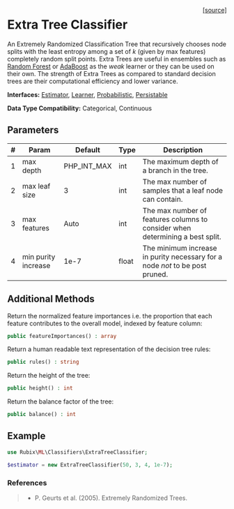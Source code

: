 <span style="float:right;"><a href="https://github.com/RubixML/RubixML/blob/master/src/Classifiers/ExtraTreeClassifier.php">[source]</a></span>

# Extra Tree Classifier
An Extremely Randomized Classification Tree that recursively chooses node splits with the least entropy among a set of *k* (given by max features) completely random split points. Extra Trees are useful in ensembles such as [Random Forest](random-forest.md) or [AdaBoost](adaboost.md) as the *weak* learner or they can be used on their own. The strength of Extra Trees as compared to standard decision trees are their computational efficiency and lower variance.

**Interfaces:** [Estimator](../estimator.md), [Learner](../learner.md), [Probabilistic](../probabilistic.md), [Persistable](../persistable.md)

**Data Type Compatibility:** Categorical, Continuous

## Parameters
| # | Param | Default | Type | Description |
|---|---|---|---|---|
| 1 | max depth | PHP_INT_MAX | int | The maximum depth of a branch in the tree. |
| 2 | max leaf size | 3 | int | The max number of samples that a leaf node can contain. |
| 3 | max features | Auto | int | The max number of features columns to consider when determining a best split. |
| 4 | min purity increase | 1e-7 | float | The minimum increase in purity necessary for a node *not* to be post pruned. |

## Additional Methods
Return the normalized feature importances i.e. the proportion that each feature contributes to the overall model, indexed by feature column:
```php
public featureImportances() : array
```

Return a human readable text representation of the decision tree rules:
```php
public rules() : string
```

Return the height of the tree:
```php
public height() : int
```

Return the balance factor of the tree:
```php
public balance() : int
```

## Example
```php
use Rubix\ML\Classifiers\ExtraTreeClassifier;

$estimator = new ExtraTreeClassifier(50, 3, 4, 1e-7);
```

### References
>- P. Geurts et al. (2005). Extremely Randomized Trees.